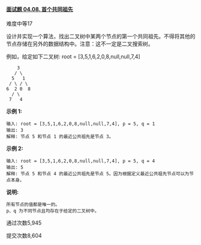 #### [面试题 04.08. 首个共同祖先](https://leetcode-cn.com/problems/first-common-ancestor-lcci/)

难度中等17

设计并实现一个算法，找出二叉树中某两个节点的第一个共同祖先。不得将其他的节点存储在另外的数据结构中。注意：这不一定是二叉搜索树。

例如，给定如下二叉树: root = [3,5,1,6,2,0,8,null,null,7,4]

```
    3
   / \
  5   1
 / \ / \
6  2 0  8
  / \
 7   4
```

**示例 1:**

```
输入: root = [3,5,1,6,2,0,8,null,null,7,4], p = 5, q = 1
输出: 3
解释: 节点 5 和节点 1 的最近公共祖先是节点 3。
```

**示例 2:**

```
输入: root = [3,5,1,6,2,0,8,null,null,7,4], p = 5, q = 4
输出: 5
解释: 节点 5 和节点 4 的最近公共祖先是节点 5。因为根据定义最近公共祖先节点可以为节点本身。
```

**说明:**

```
所有节点的值都是唯一的。
p、q 为不同节点且均存在于给定的二叉树中。
```

通过次数5,945

提交次数8,604